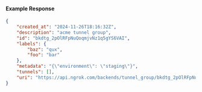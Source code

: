 <!-- Code generated for API Clients. DO NOT EDIT. -->

#### Example Response

```json
{
	"created_at": "2024-11-26T18:16:32Z",
	"description": "acme tunnel group",
	"id": "bkdtg_2pOlRFpNuQoqmjvNz1q5gYS6VAI",
	"labels": {
		"baz": "qux",
		"foo": "bar"
	},
	"metadata": "{\"environment\": \"staging\"}",
	"tunnels": [],
	"uri": "https://api.ngrok.com/backends/tunnel_group/bkdtg_2pOlRFpNuQoqmjvNz1q5gYS6VAI"
}
```
